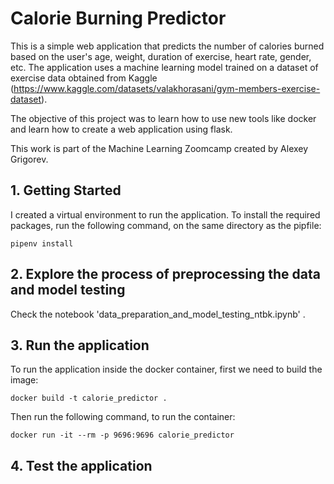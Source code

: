 # Calorie Burning Predictor

This is a simple web application that predicts the number of calories burned based on the user's age, weight, duration of exercise, heart rate, gender, etc. The application uses a machine learning model trained on a dataset of exercise data obtained from Kaggle (https://www.kaggle.com/datasets/valakhorasani/gym-members-exercise-dataset).

The objective of this project was to learn how to use new tools like docker and learn how to create a web application using flask. 

This work is part of the Machine Learning Zoomcamp created by Alexey Grigorev.

## 1. Getting Started

I created a virtual environment to run the application.
To install the required packages, run the following command, on the same directory as the pipfile:

```pipenv install```

## 2. Explore the process of preprocessing the data and model testing

Check the notebook 'data_preparation_and_model_testing_ntbk.ipynb' .

## 3. Run the application

To run the application inside the docker container, first we need to build the image:

```docker build -t calorie_predictor .```

Then run the following command, to run the container:

```docker run -it --rm -p 9696:9696 calorie_predictor```

## 4. Test the application

